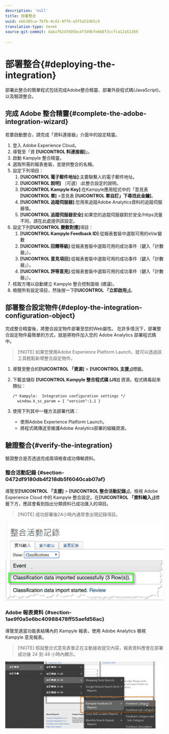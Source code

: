 ```yaml
---
description: 'null'
title: 部署整合
uuid: ebb385ca-7bfb-4cd3-9ff6-a5f5a52db5c9
translation-type: tm+mt
source-git-commit: dabaf6247695bc4f3d9bfe668f3ccfca12a52269

---
```



# 部署整合{#deploying-the-integration}

部署此整合的簡單程式包括完成Adobe整合精靈、部署外掛程式碼(JavaScript)，以及驗證整合。

## 完成 Adobe 整合精靈{#complete-the-adobe-integration-wizard}

若要啟動整合，請完成「資料連接器」介面中的設定精靈。

1. 登入 Adobe Experience Cloud。
1. 導覽至「資 **[!UICONTROL 料連接器]**」。
1. 啟動 Kampyle 整合精靈。
1. 選取所需的報表套裝，並提供整合的名稱。
1. 設定下列項目：
   1. **[!UICONTROL 電子郵件地址]**:主要聯繫人的電子郵件地址。
   1. **[!UICONTROL 說明]** （可選）:此整合設定的說明。
   1. **[!UICONTROL Kampyle Key]**:在Kampyle應用程式中的「意見表 **[!UICONTROL 單]** >意見表 **[!UICONTROL 單自訂」下尋找此金鑰]**。
   1. **[!UICONTROL 追蹤伺服器]**:您用來追蹤Adobe Analytics資料的追蹤伺服器值。
   1. **[!UICONTROL 追蹤伺服器安全]**:如果您的追蹤伺服器對於安全/https流量不同，請在此處提供該設定。
1. 設定下列&#x200B;**[!UICONTROL 變數對應]**&#x200B;項目：
   1. **[!UICONTROL Kampyle Feedback ID]**:從報表套裝中選取可用的eVar變數
   1. **[!UICONTROL 回饋等級]**:從報表套裝中選取可用的成功事件（鍵入「計數器」）。
   1. **[!UICONTROL 意見項目]**:從報表套裝中選取可用的成功事件（鍵入「計數器」）。
   1. **[!UICONTROL 評等意見]**:從報表套裝中選取可用的成功事件（鍵入「計數器」）。
1. 核取方塊以自動建立 Kampyle 整合控制面板 (建議)。
1. 檢閱所有設定項目，然後按一下&#x200B;**[!UICONTROL 「立即啟用」]**。

## 部署整合設定物件{#deploy-the-integration-configuration-object}

完成整合精靈後，將整合設定物件部署至您的Web屬性。 在許多情況下，部署整合設定物件最簡單的方式，就是將物件加入您的 Adobe Analytics 部署程式碼中。

>[!NOTE] 如果您使用Adobe Experience Platform Launch，就可以透過該工具輕鬆新增整合設定物件。

1. 導覽至整合的&#x200B;**[!UICONTROL 「資源]** > **[!UICONTROL 支援」]**&#x200B;標籤。
1. 下載並儲存 **[!UICONTROL Kampyle 整合程式碼 (JS)]** 資源。程式碼看起來類似：

   ```
   /* Kampyle:  Integration configuration settings */
     window.k_sc_param = { "version":1.1 }
   ```

1. 使用下列其中一種方法部署代碼：

   * 使用Adobe Experience Platform Launch。
   * 將程式碼傳送至維護Adobe Analytics部署的組織資源。

## 驗證整合{#verify-the-integration}

驗證整合是否透過完成兩項檢查成功傳輸資料。

### 整合活動記錄 {#section-0472df9180db4f218db5f6040cab07af}

導覽至&#x200B;**[!UICONTROL 「支援]** > **[!UICONTROL 整合活動記錄」]**，檢視 Adobe Experience Cloud 中的 Kampyle 整合設定。在&#x200B;**[!UICONTROL 「資料輸入」]**&#x200B;標籤下方，應該會看到指出分類資料已成功匯入的項目。

>[!NOTE] 成功部署後24小時內通常會出現記錄項目。

![整合活動記錄](assets/integration_activity_log.png)

### Adobe 報表資料 {#section-1ae9f0a5e6bc40988478ff55aefd56ac}

導覽至適當功能表結構內的 Kampyle 報表，使用 Adobe Analytics 檢視 Kampyle 意見報表。

>[!NOTE] 假設整合式意見表單正在主動接收提交內容，報表資料應會在部署成功後 24 到 48 小時內顯示。

![Adobe報告資料](assets/adobe_reporting_data.png)
